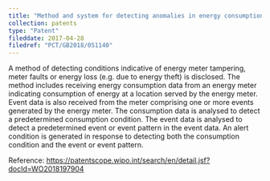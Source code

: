```yaml
---
title: "Method and system for detecting anomalies in energy consumption"
collection: patents
type: "Patent"
fileddate: 2017-04-28
filedref: "PCT/GB2018/051140"
---
```


A method of detecting conditions indicative of energy meter tampering, meter faults or energy loss (e.g. due to energy theft) is disclosed. The method includes receiving energy consumption data from an energy meter indicating consumption of energy at a location served by the energy meter. Event data is also received from the meter comprising one or more events generated by the energy meter. The consumption data is analysed to detect a predetermined consumption condition. The event data is analysed to detect a predetermined event or event pattern in the event data. An alert condition is generated in response to detecting both the consumption condition and the event or event pattern.

Reference: <https://patentscope.wipo.int/search/en/detail.jsf?docId=WO2018197904>
